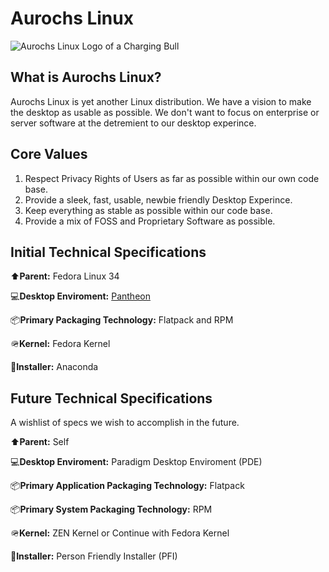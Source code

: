 
# Aurochs Linux

![Aurochs Linux Logo of a Charging Bull](https://henrick.icu/wp-content/uploads/2020/12/Aurochs.png)

## What is Aurochs Linux?

Aurochs Linux is yet another Linux distribution. We have a vision to make the desktop as usable as possible. We don't want to focus on enterprise or server software at the detremient to our desktop experince. 

## Core Values

1. Respect Privacy Rights of Users as far as possible within our own code base.
2. Provide a sleek, fast, usable, newbie friendly Desktop Experince.
3. Keep everything as stable as possible within our code base.
4. Provide a mix of FOSS and Proprietary Software as possible.


## Initial Technical Specifications

⬆️**Parent:** Fedora Linux 34 

💻**Desktop Enviroment:** [Pantheon](https://elementary.io/open-source) 

📦**Primary Packaging Technology:** Flatpack and RPM

🪖**Kernel:** Fedora Kernel

🏡**Installer:** Anaconda

## Future Technical Specifications
A wishlist of specs we wish to accomplish in the future.

⬆️**Parent:** Self

💻**Desktop Enviroment:** Paradigm Desktop Enviroment (PDE)

📦**Primary Application Packaging Technology:** Flatpack

📦**Primary System Packaging Technology:** RPM

🪖**Kernel:** ZEN Kernel or Continue with Fedora Kernel

🏡**Installer:** Person Friendly Installer (PFI)
